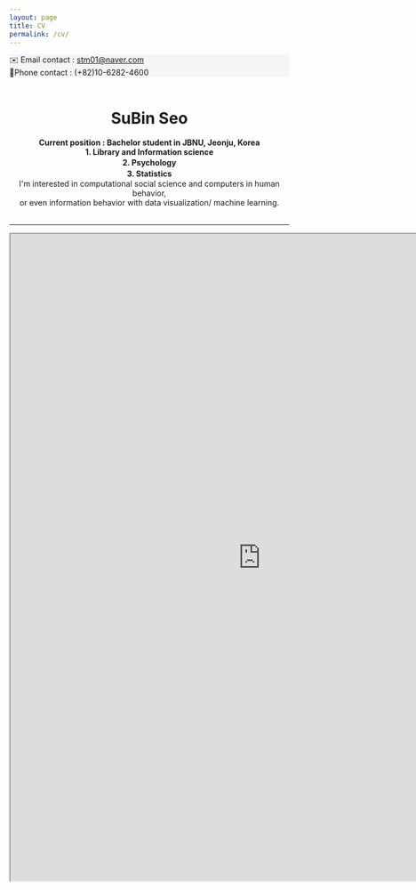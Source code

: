 ```yaml
---
layout: page
title: CV
permalink: /cv/
---
```

<div style="background-color: #F5F5F5">
 ✉️ Email contact : <u> stm01@naver.com </u><br></div>   
<div style="background-color: #F5F5F5"> 
📱Phone contact : (+82)10-6282-4600 </div>     
&nbsp;  

# <center> SuBin Seo </center>  
  
<center><strong> Current position : Bachelor student in JBNU, Jeonju, Korea </strong> </center>   
<center><strong> 1. Library and Information science</strong> </center>    
<center><strong> 2. Psychology　　　　　　　　　</strong> </center>    
<center><strong> 3. Statistics　　　　　　　　　　</strong> </center>    
<center> I'm interested in computational social science and computers in human behavior,</center>    
<center> or even information behavior with data visualization/ machine learning.</center>    
&nbsp;            

-----

<iframe src="https://drive.google.com/file/d/1KOlwTxi7PYQ1SmdkcHORjOZxQcafMtsk/preview" width="900" height="1163" type="application/pdf">
<iframe src="/assets/test.pdf#toolbar=0&navpanes=0&scrollbar=0"></iframe>


&nbsp; 
&nbsp; 
&nbsp; 
&nbsp; 